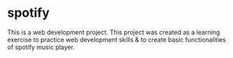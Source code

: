 # spotify
This is a web development project.
This project was created as a learning exercise to practice web development skills & to create basic functionalities of spotify music player. 

